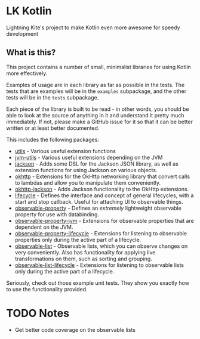 # LK Kotlin

Lightning Kite's project to make Kotlin even more awesome for speedy development

## What is this?

This project contains a number of small, minimalist libraries for using Kotlin more effectively.

Examples of usage are in each library as far as possible in the tests.  The tests that are examples will be in the `examples` subpackage, and the other tests will be in the `tests` subpackage.

Each piece of the library is built to be read - in other words, you should be able to look at the source of anything in it and understand it pretty much immediately.  If not, please make a GitHub issue for it so that it can be better written or at least better documented.

This includes the following packages:

- [utils](utils/index.html) - Various useful extension functions
- [jvm-utils](jvm-utils/index.html) - Various useful extensions depending on the JVM
- [jackson](jackson/index.html) - Adds some DSL for the Jackson JSON library, as well as extension functions for using Jackson on various objects.
- [okhttp](okhttp/index.html) - Extensions for the OkHttp networking library that convert calls to lambdas and allow you to manipulate them conveniently.
- [okhttp-jackson](okhttp-jackson/index.html) - Adds Jackson functionality to the OkHttp extensions.
- [lifecycle](lifecycle/index.html) - Defines the interface and concept of general lifecycles, with a start and stop callback.  Useful for attaching UI to observable things.
- [observable-property](observable-property/index.html) - Defines an *extremely* lightweight observable property for use with databinding.
- [observable-property-jvm](observable-property-jvm/index.html) - Extensions for observable properties that are dependent on the JVM.
- [observable-property-lifecycle](observable-property-lifecycle/index.html) - Extensions for listening to observable properties only during the active part of a lifecycle.
- [observable-list](observable-list/index.html) - Observable lists, which you can observe changes on very conveniently.  Also has functionality for applying live transformations on them, such as sorting and grouping.
- [observable-list-lifecycle](observable-list-lifecycle/index.html) - Extensions for listening to observable lists only during the active part of a lifecycle.

Seriously, check out those example unit tests.  They show you exactly how to use the functionality provided.



# TODO Notes

- Get better code coverage on the observable lists
